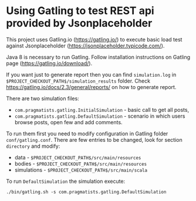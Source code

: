 Using Gatling to test REST api provided by Jsonplaceholder
=

This project uses Gatling.io (https://gatling.io/) to execute basic load test
against Jsonplaceholder (https://jsonplaceholder.typicode.com/).

Java 8 is necessary to run Gatling. 
Follow installation instructions on Gatling page (https://gatling.io/download/).

If you want just to generate report then you can find `simulation.log` 
in `$PROJECT_CHECKOUT_PATH$/simulation_results` folder. 
Check https://gatling.io/docs/2.3/general/reports/ 
on how to generate report.

There are two simulation files:
 * `com.pragmatists.gatling.InitialSimulation` - basic call to get all posts,
 * `com.pragmatists.gatling.DefaultSimulation` - scenario in which users browse 
 posts, open few and add comments.
 
 To run them first you need to modify configuration in Gatling folder `conf/gatling.conf`.
 There are few entries to be changed, look for section `directory` and modify:
  * data - `$PROJECT_CHECKOUT_PATH$/src/main/resources`
  * bodies - `$PROJECT_CHECKOUT_PATH$/src/main/resources`
  * simulations - `$PROJECT_CHECKOUT_PATH$/src/main/scala`

To run `DefaultSimulation` the simulation execute:

`./bin/gatling.sh -s com.pragmatists.gatling.DefaultSimulation`
